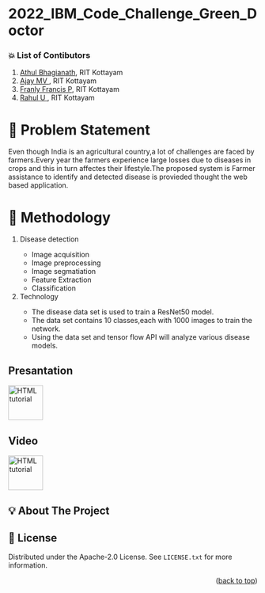# 2022_IBM_Code_Challenge_Green_Doctor





### :boom: List of Contibutors
1. <a href =  "https://github.com/AthulBhagianath">Athul Bhagianath</a>, RIT Kottayam
2. <a href =  "">Ajay MV </a>, RIT Kottayam
3. <a href =  "https://github.com/franly1997">Franly Francis P</a>, RIT Kottayam
4. <a href =  "https://github.com/rahul-ulleri">Rahul U </a>, RIT Kottayam


# :rocket: Problem Statement
Even though India is an agricultural country,a lot of challenges are faced by farmers.Every year the farmers experience large losses due to diseases in crops and this in turn affectes their lifestyle.The proposed system is Farmer assistance to identify and detected disease is provieded thought the web based application. 


 # :bust_in_silhouette: Methodology
<ol>
  <li>Disease detection</li>
  <ul>
    <li>Image acquisition </li>
    <li>Image preprocessing</li>
    <li>Image segmatiation</li>
    <li>Feature Extraction</li>
    <li>Classification</li>
  </ul>
 <li>Technology</li>
  <ul>
    <li>The disease data set is used to train a ResNet50 model.</li>
    <li>The data set contains 10 classes,each with 1000 images to train the network.</li>
    <li>Using the data set and tensor flow API will analyze various disease models.</li>
  </ul>
</ol>

## Presantation


<a href="https://docs.google.com/presentation/d/19Ral1TRVp-IPQd1hdPsxp7G8ceJd_QIz/edit?usp=sharing&ouid=115515563328284756008&rtpof=true&sd=true"><img src="https://www.clipartmax.com/png/middle/465-4650723_oral-presentations-business-presentation-png-icon.png" alt="HTML tutorial" style="width:70px;height:70px;"></a>



<a href =  "https://docs.google.com/presentation/d/19Ral1TRVp-IPQd1hdPsxp7G8ceJd_QIz/edit?usp=sharing&ouid=115515563328284756008&rtpof=true&sd=true"> </a>

## Video

<a href="https://drive.google.com/file/d/1HxUEtFEhzyjtzCuTWcIcvgz9hCFS6lkH/view?usp=drivesdk"><img src="http://assets.stickpng.com/images/580b57fcd9996e24bc43c4f9.png" alt="HTML tutorial" style="width:70px;height:70px;"></a>




<!--<details>
  <ol>
    <li><a href="#about-the-project">About The Project</a></li>
    <li><a href="#problem-statement">Problem Statement</a></li>
    <li><a href="#personas-of-the-system">Personas of the System</a>
    <li><a href="#walk-through">Walk-Through</a></li>
    <li><a href="#technologies-used">Technologies Used</a></li>
    <li><a href="#screenshots">Screenshots</a></li>
    <li><a href="#license">License</a></li>
    <li><a href="#contact">Contact</a></li>
    <li><a href="#acknowledgments">Acknowledgments</a></li>
  </ol>
</details>
-->

<!-- ABOUT THE PROJECT -->
## :bulb: About The Project

<!-- LICENSE -->
## :page_facing_up: License 

Distributed under the Apache-2.0  License. See `LICENSE.txt` for more information.

<p align="right">(<a href="#top">back to top</a>)</p>
